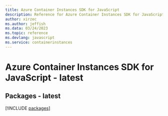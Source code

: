 ```yaml
---
title: Azure Container Instances SDK for JavaScript
description: Reference for Azure Container Instances SDK for JavaScript
author: xirzec
ms.author: jeffish
ms.data: 03/24/2023
ms.topic: reference
ms.devlang: javascript
ms.service: containerinstances
---
```

# Azure Container Instances SDK for JavaScript - latest
## Packages - latest
[!INCLUDE [packages](container-instances-index.md)]
